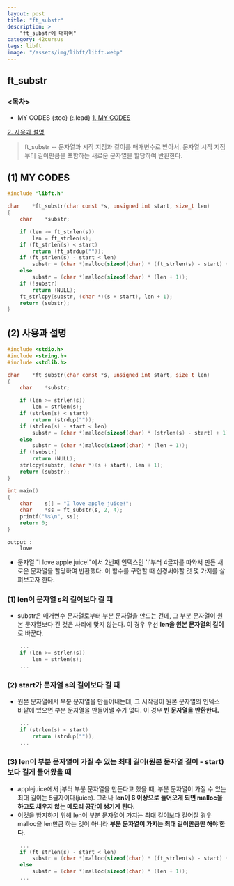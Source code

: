 ```yaml
---
layout: post
title: "ft_substr"
description: >
    "ft_substr에 대하여"
category: 42cursus
tags: libft
image: "/assets/img/libft/libft.webp"
---
```

## ft_substr

### <목차>
* MY CODES
{:toc}
{:.lead}
[1. MY CODES](#1-my-codes)

[2. 사용과 설명](#2-사용과-설명)

> ft_substr -- 문자열과 시작 지점과 길이를 매개변수로 받아서, 문자열 시작 지점부터 길이만큼을 포함하는 새로운 문자열을 할당하여 반환한다.

## (1) MY CODES
~~~c
#include "libft.h"

char	*ft_substr(char const *s, unsigned int start, size_t len)
{
	char	*substr;

	if (len >= ft_strlen(s))
		len = ft_strlen(s);
	if (ft_strlen(s) < start)
		return (ft_strdup(""));
	if (ft_strlen(s) - start < len)
		substr = (char *)malloc(sizeof(char) * (ft_strlen(s) - start) + 1);
	else
		substr = (char *)malloc(sizeof(char) * (len + 1));
	if (!substr)
		return (NULL);
	ft_strlcpy(substr, (char *)(s + start), len + 1);
	return (substr);
}
~~~

## (2) 사용과 설명
~~~c
#include <stdio.h>
#include <string.h>
#include <stdlib.h>

char	*ft_substr(char const *s, unsigned int start, size_t len)
{
	char	*substr;

	if (len >= strlen(s))
		len = strlen(s);
	if (strlen(s) < start)
		return (strdup(""));
	if (strlen(s) - start < len)
		substr = (char *)malloc(sizeof(char) * (strlen(s) - start) + 1);
	else
		substr = (char *)malloc(sizeof(char) * (len + 1));
	if (!substr)
		return (NULL);
	strlcpy(substr, (char *)(s + start), len + 1);
	return (substr);
}

int main()
{
	char	s[] = "I love apple juice!";
	char	*ss = ft_substr(s, 2, 4);
	printf("%s\n", ss);
	return 0;
}
~~~
~~~plain
output :
	love
~~~
- 문자열 "I love apple juice!"에서 2번째 인덱스인 'l'부터 4글자를 따와서 만든 새로운 문자열을 할당하여 반환했다. 이 함수를 구현할 때 신경써야할 것 몇 가지를 살펴보고자 한다.

### (1) len이 문자열 s의 길이보다 길 때
- substr은 매개변수 문자열로부터 부분 문자열을 만드는 건데, 그 부분 문자열이 원본 문자열보다 긴 것은 사리에 맞지 않는다. 이 경우 우선 **len을 원본 문자열의 길이**로 바꾼다.

~~~c
	...
	if (len >= strlen(s))
		len = strlen(s);
	...
~~~

### (2) start가 문자열 s의 길이보다 길 때
- 원본 문자열에서 부분 문자열을 만들어내는데, 그 시작점이 원본 문자열의 인덱스 바깥에 있으면 부분 문자열을 만들어낼 수가 없다. 이 경우 **빈 문자열을 반환한다.**

~~~c 
	...
	if (strlen(s) < start)
		return (strdup(""));
	...
~~~

### (3) len이 부분 문자열이 가질 수 있는 최대 길이(원본 문자열 길이 - start)보다 길게 들어왔을 때
- applejuice에서 j부터 부분 문자열을 만든다고 했을 때, 부분 문자열이 가질 수 있는 최대 길이는 5글자이다(juice). 그러나 **len이 6 이상으로 들어오게 되면 malloc을 하고도 채우지 않는 메모리 공간이 생기게 된다.**
- 이것을 방지하기 위해 len이 부분 문자열이 가지는 최대 길이보다 길어질 경우 malloc을 len만큼 하는 것이 아니라 **부분 문자열이 가지는 최대 길이만큼만 해야 한다.**

~~~c
	...
	if (ft_strlen(s) - start < len)
		substr = (char *)malloc(sizeof(char) * (ft_strlen(s) - start) + 1);
	else
		substr = (char *)malloc(sizeof(char) * (len + 1));
	...
~~~
